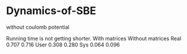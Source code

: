 # Dynamics-of-SBE
without coulomb potential

Running time is not getting shorter.
                With matrices                Without matrices
Real              0.707                          0.716
User              0.308                          0.280
Sys               0.064                          0.096
